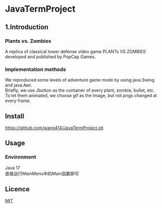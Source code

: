 # JavaTermProject
## 1.Introduction
### Plants vs. Zombies
A replica of classical tower defense video game PLANTs VS ZOMBIES developed and published by PopCap Games.  

### Implementation methods
We reproduced some levels of adventure game mode by using java.Swing and java.Awt.  
Briefly, we use Jbutton as the container of every plant, zombie, bullet, etc.  
To let them animated, we choose gif as the Image, but not pngs changed at every frame.

## Install
https://github.com/wang414/JavaTermProject.git

## Usage

### Environment
Java 17   
直接运行MainMenu中的Main函数即可
## Licence
[MIT](./LICENSE)